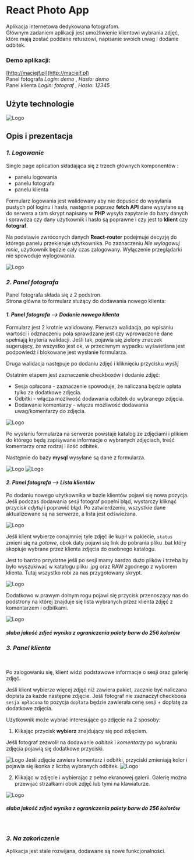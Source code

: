 # React Photo App

Aplikacja internetowa dedykowana fotografom. <br>
Głównym zadaniem aplikacji jest umożliwienie klientowi wybrania zdjęć, które mają zostać poddane retuszowi, napisanie swoich uwag i dodanie odbitek.

### Demo aplikacji:
[http://maciejf.pl](http://maciejf.pl)
<br>
Panel fotografa
*Login: demo* , *Hasło: demo*
<br>
Panel klienta
*Login: fotograf* , *Hasło: 12345*

## Użyte technologie

<img alt="Logo" src="http://maciejf.pl/img/reactApp/tech60080.png" style="max-width:50%;">

## Opis i prezentacja

### **_1. Logowanie_**

Single page aplication składająca się z trzech głównych komponentów :

- panelu logowania
- panelu fotografa
- panelu klienta

Formularz logowania jest walidowany aby nie dopuścić do wysyłania pustych pól loginu i hasła, następnie poprzez **fetch API** dane wysyłane są do serwera a tam skrypt napisany w **PHP** wysyła zapytanie do bazy danych i sprawdza czy dany użytkownik i hasło są poprawne i czy jest to **klient** czy **fotograf**.

Na podstawie zwróconych danych **React-router** podejmuje decyzję do którego panelu przekieruje użytkownika.
Po zaznaczeniu _Nie wylogowuj mnie_, użytkownik będzie cały czas zalogowany. Wyłączenie przeglądarki nie spowoduje wylogowania.

<img alt="Logo" src="http://maciejf.pl/img/reactApp/gif/login.gif" style="max-width:100%;">

### **_2. Panel fotografa_**

Panel fotografa składa się z 2 podstron. <br>
Strona główna to formularz służący do dodawania nowego klienta:

#### _1. Panel fotografa --> Dodanie nowego klienta_

Formularz jest 2 krotnie walidowany.
Pierwsza walidacja, po wpisaniu wartości i odznaczeniu pola sprawdzane jest czy wprowadzone dane spełniają kryteria walidacji. Jeśli tak, pojawia się zielony znaczek sugerujący, że wszystko jest ok, w przeciwnym wypadku wyświetlana jest podpowiedź i blokowane jest wysłanie formularza.

Druga walidacja następuje po dodaniu zdjęć i kliknięciu przycisku *wyślij*

Ostatnim etapem jest zaznaczenie checkboxów i dodanie zdjęć:

- Sesja opłacona - zaznaczenie spowoduje, że naliczana będzie opłata tylko za dodatkowe zdjęcia.
- Odbitki - włącza możliwość dodawania odbitek do wybranego zdjęcia.
- Dodawanie komentarzy - włącza możliwość dodawania uwag/komentarzy do zdjęcia.

<img  alt="Logo" src="http://maciejf.pl/img/reactApp/gif/form.gif" style="max-width:100%;">
<br>

Po wysłaniu formularza na serwerze powstaje katalog ze zdjęciami i plikiem do którego będą zapisywane informacje o wybranych zdjęciach, treść komentarzy oraz rodzaj i ilość odbitek.

Następnie do bazy **mysql** wysyłane są dane z formularza.

<img alt="Logo" src="http://maciejf.pl/img/reactApp/katalog.jpg" style="max-width:100%;">
<img alt="Logo" src="http://maciejf.pl/img/reactApp/mysql2.jpg" style="max-width:100%;">

#### _2. Panel fotografa --> Lista klientów_

Po dodaniu nowego użytkownika w bazie klientów pojawi się nowa pozycja.
Jeśli podczas dodawania sesji fotograf popełni błąd, wystarczy kliknąć przycisk _edytuj_ i poprawić błąd.
Po zatwierdzeniu, wszystkie dane aktualizowane są na serwerze, a lista jest odświeżana.

<img  alt="Logo" src="http://maciejf.pl/img/reactApp/gif/lista-klientów.gif" style="max-width:100%;">

Jeśli klient wybierze conajmniej tyle zdjęć ile kupił w pakiecie, `status` zmieni się na _gotowe_, obok daty pojawi się link do pobrania pliku .bat który skopiuje wybrane przez klienta zdjęcia do osobnego katalogu.

Jest to bardzo przydatne jeśli po sesji mamy bardzo dużo plików i trzeba by było wyszukiwać w katalogu pliku .jpg oraz RAW zgodnego z wyborem klienta. Tutaj wszystko robi za nas przygotowany skrypt.

<img  alt="Logo" src="http://maciejf.pl/img/reactApp/gif/plik.gif" style="max-width:100%;">

Dodatkowo w prawym dolnym rogu pojawi się przycisk przenoszący nas do podstrony na której znajduje się lista wybranych przez klienta zdjęć z komentarzem i odbitkami.

<img  alt="Logo" src="http://maciejf.pl/img/reactApp/gif/lista.gif" style="max-width:100%;">

##### _słaba jakość zdjeć wynika z ograniczenia palety barw do 256 kolorów_

### **_3. Panel klienta_**
<br>

Po zalogowaniu się, klient widzi podstawowe informacje o sesji oraz galerię zdjęć.

Jeśli klient wybierze więcej zdjęć niż zawiera pakiet, zacznie być naliczana dopłata za każde następne zdjęcie.
Jeśli fotograf nie zaznaczył checkboxa `sesja opłacona` to pozycja `dopłata` będzie zawierała cenę sesji + dopłatę za dodatkowe zdjęcia.

Użytkownik może wybrać interesujące go zdjęcie na 2 sposoby:

1. Klikając przycisk **wybierz** znajdujący się pod zdjęciem.

Jeśli fotograf zezwolił na dodawanie _odbitek_ i _komentarzy_ po wybraniu zdjęcia pojawią się dodatkowe przyciski.
<br>

<img  alt="Logo"  src="http://maciejf.pl/img/reactApp/gif/button1.gif" >
Jeśli zdjęcie zawiera komentarz i odbitki, przyciski zmieniają kolor i pojawia się ikonka z liczbą wybranych odbitek.
<img  alt="Logo" src="http://maciejf.pl/img/reactApp/button1.jpg" >
<br>

2. Klikając w zdjęcie i wybierając z pełno ekranowej galerii.
   Galerię można przewijać  strzałkami obok zdjęć lub tymi na klawiaturze.

<img  alt="Logo" src="http://maciejf.pl/img/reactApp/gif/wybór_1.gif" style="max-width:100%;">

##### _słaba jakość zdjeć wynika z ograniczenia palety barw do 256 kolorów_

<br>

### **_3. Na zakończenie_**

Aplikacja jest stale rozwijana, dodawane są nowe funkcjonalności.
